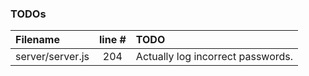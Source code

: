 ### TODOs
| Filename | line # | TODO
|:------|:------:|:------
| server/server.js | 204 | Actually log incorrect passwords.